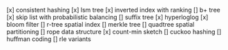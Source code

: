 [x] consistent hashing
[x] lsm tree
[x] inverted index with ranking
[] b+ tree
[x] skip list with probabilistic balancing
[] suffix tree
[x] hyperloglog
[x] bloom filter
[] r-tree spatial index
[] merkle tree
[] quadtree spatial partitioning
[] rope data structure
[x] count-min sketch
[] cuckoo hashing
[] huffman coding
[] rle variants

